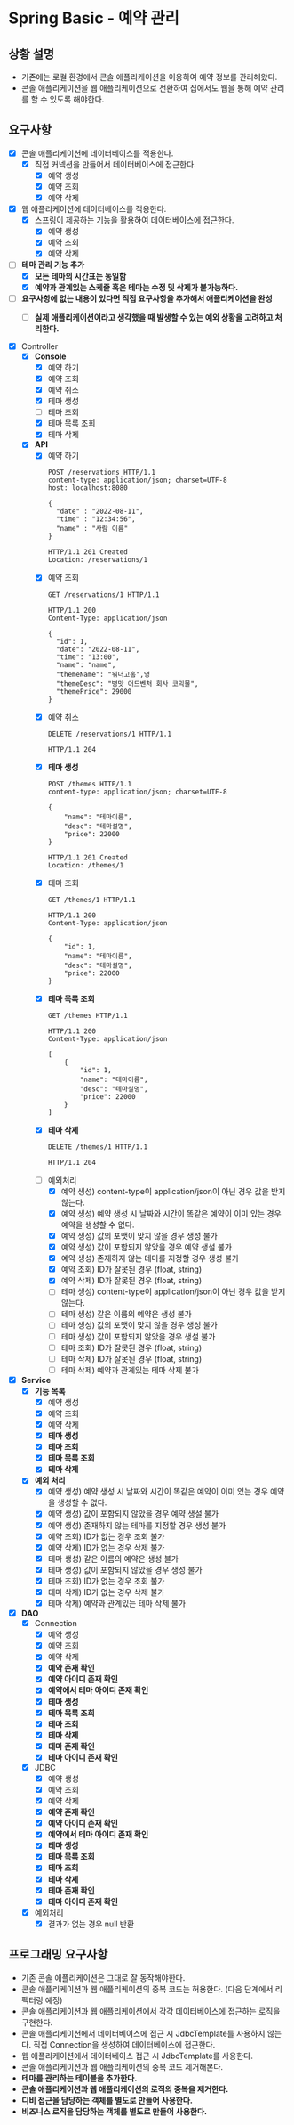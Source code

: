 # Spring Basic - 예약 관리

## 상황 설명

- 기존에는 로컬 환경에서 콘솔 애플리케이션을 이용하여 예약 정보를 관리해왔다.
- 콘솔 애플리케이션을 웹 애플리케이션으로 전환하여 집에서도 웹을 통해 예약 관리를 할 수 있도록 해야한다.

## 요구사항

- [X] 콘솔 애플리케이션에 데이터베이스를 적용한다.
  - [X] 직접 커넥션을 만들어서 데이터베이스에 접근한다.
    - [X] 예약 생성
    - [X] 예약 조회
    - [X] 예약 삭제
- [X] 웹 애플리케이션에 데이터베이스를 적용한다.
  -  [X] 스프링이 제공하는 기능을 활용하여 데이터베이스에 접근한다.
    - [X] 예약 생성
    - [X] 예약 조회
    - [X] 예약 삭제
- [ ] **테마 관리 기능 추가**
  - [X] **모든 테마의 시간표는 동일함**
  - [X] **예약과 관계있는 스케줄 혹은 테마는 수정 및 삭제가 불가능하다.**
- [ ] **요구사항에 없는 내용이 있다면 직접 요구사항을 추가해서 애플리케이션을 완성**
  - [ ] **실제 애플리케이션이라고 생각했을 때 발생할 수 있는 예외 상황을 고려하고 처리한다.**


- [X] Controller
  - [X] **Console**
    - [X] 예약 하기
    - [X] 예약 조회
    - [X] 예약 취소
    - [X] 테마 생성
    - [ ] 테마 조회
    - [X] 테마 목록 조회
    - [X] 테마 삭제
  - [X] **API**
    - [X] 예약 하기
      ```
      POST /reservations HTTP/1.1
      content-type: application/json; charset=UTF-8
      host: localhost:8080
      
      {
        "date" : "2022-08-11",
        "time" : "12:34:56",
        "name" : "사람 이름"
      }
      ```
      ```
      HTTP/1.1 201 Created
      Location: /reservations/1
      ```
    - [X] 예약 조회
      ```
      GET /reservations/1 HTTP/1.1
      ```
      ```
      HTTP/1.1 200 
      Content-Type: application/json
      
      {
        "id": 1,
        "date": "2022-08-11",
        "time": "13:00",
        "name": "name",
        "themeName": "워너고홈",영
        "themeDesc": "병맛 어드벤처 회사 코믹물",
        "themePrice": 29000
      }
      ```
    - [X] 예약 취소
      ```
      DELETE /reservations/1 HTTP/1.1
      ```
      ```
      HTTP/1.1 204 
      ```
    - [X] **테마 생성**
      ```
      POST /themes HTTP/1.1
      content-type: application/json; charset=UTF-8
      
      {
          "name": "테마이름",
          "desc": "테마설명",
          "price": 22000
      }
      
      ```
      ```
      HTTP/1.1 201 Created
      Location: /themes/1
      ```
    - [X] 테마 조회
      ```
      GET /themes/1 HTTP/1.1
      ```
      ```
      HTTP/1.1 200 
      Content-Type: application/json
      
      {
          "id": 1,
          "name": "테마이름",
          "desc": "테마설명",
          "price": 22000
      }
      ```
    - [X] **테마 목록 조회**
      ```
      GET /themes HTTP/1.1
      ```
      ```
      HTTP/1.1 200 
      Content-Type: application/json
      
      [
          {
              "id": 1,
              "name": "테마이름",
              "desc": "테마설명",
              "price": 22000
          }
      ]
      ```
    - [X] **테마 삭제**
      ```
      DELETE /themes/1 HTTP/1.1
      ```
      ```
      HTTP/1.1 204 
      ```
    - [ ] 예외처리
      - [X] 예약 생성) content-type이 application/json이 아닌 경우 값을 받지 않는다.
      - [X] 예약 생성) 예약 생성 시 날짜와 시간이 똑같은 예약이 이미 있는 경우 예약을 생성할 수 없다.
      - [X] 예약 생성) 값의 포맷이 맞지 않을 경우 생성 불가
      - [X] 예약 생성) 값이 포함되지 않았을 경우 예약 생설 불가
      - [X] 예약 생성) 존재하지 않는 테마를 지정할 경우 생성 불가
      - [X] 예약 조회) ID가 잘못된 경우 (float, string)
      - [X] 예약 삭제) ID가 잘못된 경우 (float, string)
      - [ ] 테마 생성) content-type이 application/json이 아닌 경우 값을 받지 않는다.
      - [ ] 테마 생성) 같은 이름의 예약은 생성 불가
      - [ ] 테마 생성) 값의 포맷이 맞지 않을 경우 생성 불가
      - [ ] 테마 생성) 값이 포함되지 않았을 경우 생설 불가
      - [ ] 테마 조회) ID가 잘못된 경우 (float, string)
      - [ ] 테마 삭제) ID가 잘못된 경우 (float, string)
      - [ ] 테마 삭제) 예약과 관계있는 테마 삭제 불가
- [X] **Service**
  - [X] **기능 목록**
    - [X] 예약 생성
    - [X] 예약 조회
    - [X] 예약 삭제
    - [X] **테마 생성**
    - [X] **테마 조회**
    - [X] **테마 목록 조회**
    - [X] **테마 삭제**
  - [X] **예외 처리**
    - [X] 예약 생성) 예약 생성 시 날짜와 시간이 똑같은 예약이 이미 있는 경우 예약을 생성할 수 없다.
    - [X] 예약 생성) 값이 포함되지 않았을 경우 예약 생설 불가
    - [X] 예약 생성) 존재하지 않는 테마를 지정할 경우 생성 불가
    - [X] 예약 조회) ID가 없는 경우 조회 불가
    - [X] 예약 삭제) ID가 없는 경우 삭제 불가
    - [X] 테마 생성) 같은 이름의 예약은 생성 불가
    - [X] 테마 생성) 값이 포함되지 않았을 경우 생성 불가
    - [X] 테마 조회) ID가 없는 경우 조회 불가
    - [X] 테마 삭제) ID가 없는 경우 삭제 불가
    - [X] 테마 삭제) 예약과 관계있는 테마 삭제 불가
- [X] **DAO**
  - [X] Connection
    - [X] 예약 생성
    - [X] 예약 조회
    - [X] 예약 삭제
    - [X] **예약 존재 확인**
    - [X] **예약 아이디 존재 확인**
    - [X] **예약에서 테마 아이디 존재 확인**
    - [X] **테마 생성**
    - [X] **테마 목록 조회**
    - [X] **테마 조회**
    - [X] **테마 삭제**
    - [X] **테마 존재 확인**
    - [X] **테마 아이디 존재 확인**
  - [X] JDBC
    - [X] 예약 생성
    - [X] 예약 조회
    - [X] 예약 삭제
    - [X] **예약 존재 확인**
    - [X] **예약 아이디 존재 확인**
    - [X] **예약에서 테마 아이디 존재 확인**
    - [X] **테마 생성**
    - [X] **테마 목록 조회**
    - [X] **테마 조회**
    - [X] **테마 삭제**
    - [X] **테마 존재 확인**
    - [X] **테마 아이디 존재 확인**
  - [X] 예외처리
    - [X] 결과가 없는 경우 null 반환

## 프로그래밍 요구사항

- 기존 콘솔 애플리케이션은 그대로 잘 동작해야한다.
- 콘솔 애플리케이션과 웹 애플리케이션의 중복 코드는 허용한다. (다음 단계에서 리팩터링 예정)
- 콘솔 애플리케이션과 웹 애플리케이션에서 각각 데이터베이스에 접근하는 로직을 구현한다.
- 콘솔 애플리케이션에서 데이터베이스에 접근 시 JdbcTemplate를 사용하지 않는다. 직접 Connection을 생성하여 데이터베이스에 접근한다.
- 웹 애플리케이션에서 데이터베이스 접근 시 JdbcTemplate를 사용한다.
- 콘솔 애플리케이션과 웹 애플리케이션의 중복 코드 제거해본다.
- **테마를 관리하는 테이블을 추가한다.**
- **콘솔 애플리케이션과 웹 애플리케이션의 로직의 중복을 제거한다.**
- **디비 접근을 담당하는 객체를 별도로 만들어 사용한다.**
- **비즈니스 로직을 담당하는 객체를 별도로 만들어 사용한다.**
